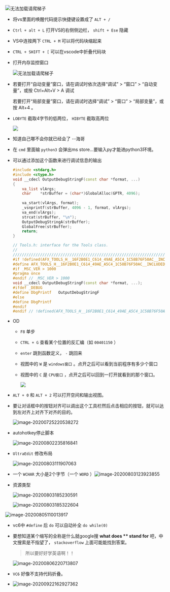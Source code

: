 ![无法加载请爬梯子](https://cdn.jsdelivr.net/gh/smallzhong/picgo-pic-bed@master/20200706175612.png)

+ 将vs里面的唤醒代码提示快捷键设置成了 `ALT + /`

+ `Ctrl + alt + L` 打开VS的右侧侧边栏， `shift + Ese` 隐藏

+ VS中连按两下 `CTRL + M` 可以将代码块缩起来

  

+ `CTRL + SHIFT + [` 可以在vscode中折叠代码块

+ 打开内存监控窗口

  ![无法加载请爬梯子](https://cdn.jsdelivr.net/gh/smallzhong/picgo-pic-bed@master/20200721115806.png)

+ 若要打开“自动变量”窗口，请在调试时依次选择“调试” > “窗口” > “自动变量”，或按 Ctrl+Alt+V > A 调试 

  若要打开“局部变量”窗口，请在调试时选择“调试” > “窗口” > “局部变量”，或按 Alt+4 。

+ `LOBYTE` 截取4字节的低两位， `HIBYTE` 截取高两位

  ![](https://cdn.jsdelivr.net/gh/smallzhong/picgo-pic-bed@master/20200723002011.png)
  
+ 知道自己哪不会你就已经会了 --海哥

+ 在 `cmd` 里面输 `python3` 会弹出ms store...要输入py才能进python3环境。

+ 可以通过添加这个函数来进行调试信息的输出

  ```cpp
  #include <stdarg.h>
  #include <ctype.h>
  void __cdecl OutputDebugStringF(const char *format, ...)  
  {  
      va_list vlArgs;  
      char    *strBuffer = (char*)GlobalAlloc(GPTR, 4096);  
  	
      va_start(vlArgs, format);  
      _vsnprintf(strBuffer, 4096 - 1, format, vlArgs);  
      va_end(vlArgs);  
      strcat(strBuffer, "\n");  
      OutputDebugStringA(strBuffer);  
      GlobalFree(strBuffer);  
      return;  
  }  
  ```

  ```cpp
  // Tools.h: interface for the Tools class.
  //
  //////////////////////////////////////////////////////////////////////
  #if !defined(AFX_TOOLS_H__16F2B0E1_C614_49AE_A5C4_1C58B76F50AC__INCLUDED_)
  #define AFX_TOOLS_H__16F2B0E1_C614_49AE_A5C4_1C58B76F50AC__INCLUDED_
  #if _MSC_VER > 1000
  #pragma once
  #endif // _MSC_VER > 1000
  void __cdecl OutputDebugStringF(const char *format, ...); 
  #ifdef _DEBUG  
  #define DbgPrintf   OutputDebugStringF  
  #else  
  #define DbgPrintf  
  #endif 
  #endif // !defined(AFX_TOOLS_H__16F2B0E1_C614_49AE_A5C4_1C58B76F50AC__INCLUDED_)
  ```

  

+ OD 

  + `F8` 单步

  + `CTRL + G` 查看某个位置的反汇编（如 `00401150` ）

  + `enter` 跳到函数定义， `-` 跳回来

  + 视图中的 `W` 是 `windows窗口` 。点开之后可以看到当前程序有多少个窗口

  + 视图中的 `C` 是 `CPU窗口` ，点开之后可以回到一打开就看到的那个窗口。

    ![](https://cdn.jsdelivr.net/gh/smallzhong/picgo-pic-bed@master/20200725195815.png) 

+ `ALT + 0` 和 `ALT + 2` 可以打开空间和输出视图。

+ 要让对话框中的按钮对齐可以调出这个工具栏然后点击相应的按钮，就可以达到左对齐上对齐下对齐的目的。

  ![image-20200725220538272](https://cdn.jsdelivr.net/gh/smallzhong/picgo-pic-bed@master/image-20200725220538272.png)

+ autohotkey停止脚本

  ![image-20200802235816841](https://cdn.jsdelivr.net/gh/smallzhong/picgo-pic-bed@master/image-20200802235816841.png)

+ `UltraEdit` 修改布局

  ![image-20200803111907063](https://cdn.jsdelivr.net/gh/smallzhong/picgo-pic-bed@master/image-20200803111907063.png)

+ 一个 `WCHAR` 大小是2个字节（一个 `WORD` ）![image-20200803123923855](https://cdn.jsdelivr.net/gh/smallzhong/picgo-pic-bed@master/image-20200803123923855.png)

+ 资源类型

  ![image-20200803185230591](https://cdn.jsdelivr.net/gh/smallzhong/picgo-pic-bed@master/image-20200803185230591.png)

  ![image-20200803185322604](https://cdn.jsdelivr.net/gh/smallzhong/picgo-pic-bed@master/image-20200803185322604.png)

![image-20200805110013917](https://cdn.jsdelivr.net/gh/smallzhong/picgo-pic-bed@master/image-20200805110013917.png)

+ vc6中 `#define` 后 `do` 可以自动补全 `do while(0)`

+ 要想知道某个缩写的全称是什么就google搜 **what does \*\* stand for** 吧，中文搜索是不指望了， `stackoverflow` 上面可能能找到答案。

  > 所以要好好学英语啊！！

  ![image-20200806220713807](https://cdn.jsdelivr.net/gh/smallzhong/picgo-pic-bed@master/image-20200806220713807.png)

+ `VC6` 好像不支持代码折叠。

+ ![image-20200922162927362](https://cdn.jsdelivr.net/gh/smallzhong/picgo-pic-bed@master/image-20200922162927362.png)